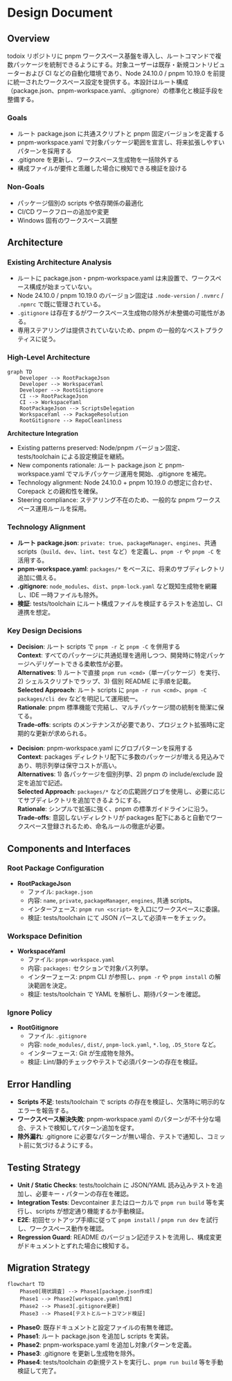 # Design Document

## Overview

todoix リポジトリに pnpm ワークスペース基盤を導入し、ルートコマンドで複数パッケージを統制できるようにする。対象ユーザーは既存・新規コントリビューターおよび CI などの自動化環境であり、Node 24.10.0 / pnpm 10.19.0 を前提に統一されたワークスペース設定を提供する。本設計はルート構成（package.json、pnpm-workspace.yaml、.gitignore）の標準化と検証手段を整備する。

### Goals

- ルート package.json に共通スクリプトと pnpm 固定バージョンを定義する
- pnpm-workspace.yaml で対象パッケージ範囲を宣言し、将来拡張しやすいパターンを採用する
- .gitignore を更新し、ワークスペース生成物を一括除外する
- 構成ファイルが要件と乖離した場合に検知できる検証を設ける

### Non-Goals

- パッケージ個別の scripts や依存関係の最適化
- CI/CD ワークフローの追加や変更
- Windows 固有のワークスペース調整

## Architecture

### Existing Architecture Analysis

- ルートに package.json・pnpm-workspace.yaml は未設置で、ワークスペース構成が始まっていない。
- Node 24.10.0 / pnpm 10.19.0 のバージョン固定は `.node-version` / `.nvmrc` / `.npmrc` で既に管理されている。
- `.gitignore` は存在するがワークスペース生成物の除外が未整備の可能性がある。
- 専用ステアリングは提供されていないため、pnpm の一般的なベストプラクティスに従う。

### High-Level Architecture

```mermaid
graph TD
    Developer --> RootPackageJson
    Developer --> WorkspaceYaml
    Developer --> RootGitignore
    CI --> RootPackageJson
    CI --> WorkspaceYaml
    RootPackageJson --> ScriptsDelegation
    WorkspaceYaml --> PackageResolution
    RootGitignore --> RepoCleanliness
```

**Architecture Integration**

- Existing patterns preserved: Node/pnpm バージョン固定、tests/toolchain による設定検証を継続。
- New components rationale: ルート package.json と pnpm-workspace.yaml でマルチパッケージ運用を開始、.gitignore を補完。
- Technology alignment: Node 24.10.0 + pnpm 10.19.0 の想定に合わせ、Corepack との親和性を確保。
- Steering compliance: ステアリング不在のため、一般的な pnpm ワークスペース運用ルールを採用。

### Technology Alignment

- **ルート package.json**: `private: true`、`packageManager`、`engines`、共通 scripts（`build`、`dev`、`lint`、`test` など）を定義し、`pnpm -r` や `pnpm -C` を活用する。
- **pnpm-workspace.yaml**: `packages/*` をベースに、将来のサブディレクトリ追加に備える。
- **.gitignore**: `node_modules`、`dist`、`pnpm-lock.yaml` など既知生成物を網羅し、IDE 一時ファイルも除外。
- **検証**: tests/toolchain にルート構成ファイルを検証するテストを追加し、CI 連携を想定。

### Key Design Decisions

- **Decision**: ルート scripts で `pnpm -r` と `pnpm -C` を併用する  
  **Context**: すべてのパッケージに共通処理を適用しつつ、開発時に特定パッケージへデリゲートできる柔軟性が必要。  
  **Alternatives**: 1) ルートで直接 `pnpm run <cmd>`（単一パッケージ）を実行、2) シェルスクリプトでラップ、3) 個別 README に手順を記載。  
  **Selected Approach**: ルート scripts に `pnpm -r run <cmd>`、`pnpm -C packages/cli dev` などを明記して運用統一。  
  **Rationale**: pnpm 標準機能で完結し、マルチパッケージ間の統制を簡潔に保てる。  
  **Trade-offs**: scripts のメンテナンスが必要であり、プロジェクト拡張時に定期的な更新が求められる。

- **Decision**: pnpm-workspace.yaml にグロブパターンを採用する  
  **Context**: packages ディレクトリ配下に多数のパッケージが増える見込みであり、明示列挙は保守コストが高い。  
  **Alternatives**: 1) 各パッケージを個別列挙、2) pnpm の include/exclude 設定を追加で記述。  
  **Selected Approach**: `packages/*` などの広範囲グロブを使用し、必要に応じてサブディレクトリを追加できるようにする。  
  **Rationale**: シンプルで拡張に強く、pnpm の標準ガイドラインに沿う。  
  **Trade-offs**: 意図しないディレクトリが packages 配下にあると自動でワークスペース登録されるため、命名ルールの徹底が必要。

## Components and Interfaces

### Root Package Configuration

- **RootPackageJson**
  - ファイル: `package.json`
  - 内容: `name`, `private`, `packageManager`, `engines`, 共通 scripts。
  - インターフェース: `pnpm run <script>` を入口にワークスペースに委譲。
  - 検証: tests/toolchain にて JSON パースして必須キーをチェック。

### Workspace Definition

- **WorkspaceYaml**
  - ファイル: `pnpm-workspace.yaml`
  - 内容: `packages:` セクションで対象パス列挙。
  - インターフェース: pnpm CLI が参照し、`pnpm -r` や `pnpm install` の解決範囲を決定。
  - 検証: tests/toolchain で YAML を解析し、期待パターンを確認。

### Ignore Policy

- **RootGitignore**
  - ファイル: `.gitignore`
  - 内容: `node_modules/`, `dist/`, `pnpm-lock.yaml`, `*.log`, `.DS_Store` など。
  - インターフェース: Git が生成物を除外。
  - 検証: Lint/静的チェックやテストで必須パターンの存在を検証。

## Error Handling

- **Scripts 不足**: tests/toolchain で scripts の存在を検証し、欠落時に明示的なエラーを報告する。
- **ワークスペース解決失敗**: pnpm-workspace.yaml のパターンが不十分な場合、テストで検知してパターン追加を促す。
- **除外漏れ**: .gitignore に必要なパターンが無い場合、テストで通知し、コミット前に気づけるようにする。

## Testing Strategy

- **Unit / Static Checks**: tests/toolchain に JSON/YAML 読み込みテストを追加し、必要キー・パターンの存在を確認。
- **Integration Tests**: Devcontainer またはローカルで `pnpm run build` 等を実行し、scripts が想定通り機能するか手動検証。
- **E2E**: 初回セットアップ手順に従って `pnpm install` / `pnpm run dev` を試行し、ワークスペース動作を確認。
- **Regression Guard**: README のバージョン記述テストを流用し、構成変更がドキュメントとずれた場合に検知する。

## Migration Strategy

```mermaid
flowchart TD
    Phase0[現状調査] --> Phase1[package.json作成]
    Phase1 --> Phase2[workspace.yaml作成]
    Phase2 --> Phase3[.gitignore更新]
    Phase3 --> Phase4[テストとルートコマンド検証]
```

- **Phase0**: 既存ドキュメントと設定ファイルの有無を確認。
- **Phase1**: ルート package.json を追加し scripts を実装。
- **Phase2**: pnpm-workspace.yaml を追加し対象パターンを定義。
- **Phase3**: .gitignore を更新し生成物を除外。
- **Phase4**: tests/toolchain の新規テストを実行し、`pnpm run build` 等を手動検証して完了。
